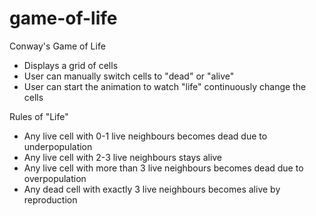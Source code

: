 # game-of-life
Conway's Game of Life
- Displays a grid of cells
- User can manually switch cells to "dead" or "alive"
- User can start the animation to watch "life" continuously change the cells

Rules of "Life"
- Any live cell with 0-1 live neighbours becomes dead due to underpopulation
- Any live cell with 2-3 live neighbours stays alive
- Any live cell with more than 3 live neighbours becomes dead due to overpopulation
- Any dead cell with exactly 3 live neighbours becomes alive by reproduction
